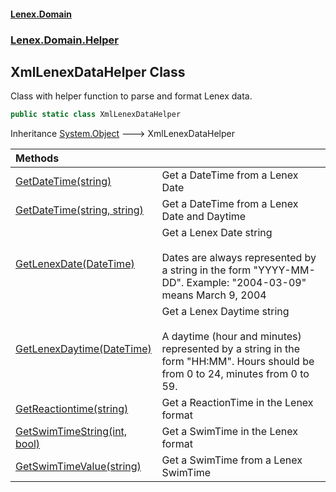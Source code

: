 #### [Lenex.Domain](index.md 'index')
### [Lenex.Domain.Helper](Lenex.Domain.Helper.md 'Lenex.Domain.Helper')

## XmlLenexDataHelper Class

Class with helper function to parse and format Lenex data.

```csharp
public static class XmlLenexDataHelper
```

Inheritance [System.Object](https://docs.microsoft.com/en-us/dotnet/api/System.Object 'System.Object') &#129106; XmlLenexDataHelper

| Methods | |
| :--- | :--- |
| [GetDateTime(string)](Lenex.Domain.Helper.XmlLenexDataHelper.GetDateTime(string).md 'Lenex.Domain.Helper.XmlLenexDataHelper.GetDateTime(string)') | Get a DateTime from a Lenex Date |
| [GetDateTime(string, string)](Lenex.Domain.Helper.XmlLenexDataHelper.GetDateTime(string,string).md 'Lenex.Domain.Helper.XmlLenexDataHelper.GetDateTime(string, string)') | Get a DateTime from a Lenex Date and Daytime |
| [GetLenexDate(DateTime)](Lenex.Domain.Helper.XmlLenexDataHelper.GetLenexDate(System.DateTime).md 'Lenex.Domain.Helper.XmlLenexDataHelper.GetLenexDate(System.DateTime)') | Get a Lenex Date string<br/><br/>Dates are always represented by a string in the form "YYYY-MM-DD". Example: "2004-03-09" means March 9, 2004 |
| [GetLenexDaytime(DateTime)](Lenex.Domain.Helper.XmlLenexDataHelper.GetLenexDaytime(System.DateTime).md 'Lenex.Domain.Helper.XmlLenexDataHelper.GetLenexDaytime(System.DateTime)') | Get a Lenex Daytime string<br/><br/>A daytime (hour and minutes) represented by a string in the form "HH:MM". Hours should be from 0 to 24, minutes from 0 to 59. |
| [GetReactiontime(string)](Lenex.Domain.Helper.XmlLenexDataHelper.GetReactiontime(string).md 'Lenex.Domain.Helper.XmlLenexDataHelper.GetReactiontime(string)') | Get a ReactionTime in the Lenex format |
| [GetSwimTimeString(int, bool)](Lenex.Domain.Helper.XmlLenexDataHelper.GetSwimTimeString(int,bool).md 'Lenex.Domain.Helper.XmlLenexDataHelper.GetSwimTimeString(int, bool)') | Get a SwimTime in the Lenex format |
| [GetSwimTimeValue(string)](Lenex.Domain.Helper.XmlLenexDataHelper.GetSwimTimeValue(string).md 'Lenex.Domain.Helper.XmlLenexDataHelper.GetSwimTimeValue(string)') | Get a SwimTime from a Lenex SwimTime |
